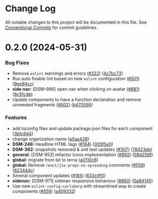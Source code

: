 # Change Log

All notable changes to this project will be documented in this file.
See [Conventional Commits](https://conventionalcommits.org) for commit guidelines.

# 0.2.0 (2024-05-31)

### Bug Fixes

- Remove `eslint` warnings and errors ([#322](https://github.com/CarlsbergGBS/cx-component-library/issues/322)) ([4c7bc73](https://github.com/CarlsbergGBS/cx-component-library/commit/4c7bc737de8abb060919ac5ba16220a6d5d0ace9))
- Run auto fixable lint based on new `eslint` configuration ([#501](https://github.com/CarlsbergGBS/cx-component-library/issues/501)) ([9ee94cc](https://github.com/CarlsbergGBS/cx-component-library/commit/9ee94cc2cd407f717e62d8857b5f20a74e7bbec4))
- **side nav:** [DSM-986] open nav when clicking on avatar ([#881](https://github.com/CarlsbergGBS/cx-component-library/issues/881)) ([8c5fc4b](https://github.com/CarlsbergGBS/cx-component-library/commit/8c5fc4b0f6a208d21ad5e9e0e04be946aa33e556))
- Update components to have a function declaration and remove unneeded fragments ([#502](https://github.com/CarlsbergGBS/cx-component-library/issues/502)) ([b470095](https://github.com/CarlsbergGBS/cx-component-library/commit/b4700954f4e1ae9c7e547f4de37ac2b15a9d55ea))

### Features

- add tsconfig files and update package.json files for each component ([3bfc644](https://github.com/CarlsbergGBS/cx-component-library/commit/3bfc644e1cfc9dbb7cf7a0469e25fce055b53240))
- change organization name ([a0aa428](https://github.com/CarlsbergGBS/cx-component-library/commit/a0aa428f43138af5707a3ff4c0e36b7c056f02e6))
- **DSM-248:** Headline HTML tags ([#184](https://github.com/CarlsbergGBS/cx-component-library/issues/184)) ([305f5e0](https://github.com/CarlsbergGBS/cx-component-library/commit/305f5e0fa92d5813f4877b338ad827a8c347d452))
- **DSM-362:** snapshots removed & unit test updates ([#307](https://github.com/CarlsbergGBS/cx-component-library/issues/307)) ([78423eb](https://github.com/CarlsbergGBS/cx-component-library/commit/78423eb5cfe04fe8a3a7af1f5af074ac6d35e235))
- **general:** [DSM-953] refactor icons implementation ([#892](https://github.com/CarlsbergGBS/cx-component-library/issues/892)) ([08d259f](https://github.com/CarlsbergGBS/cx-component-library/commit/08d259f476ce97e9db8ac41d5eb4773eabca0d37))
- **global:** migrate from bit to lerna ([a0110c8](https://github.com/CarlsbergGBS/cx-component-library/commit/a0110c8831370dc762c193b17cc593eed381f990))
- **global:** Remove `react/jsx-props-no-spreading` comments ([#558](https://github.com/CarlsbergGBS/cx-component-library/issues/558)) ([823444c](https://github.com/CarlsbergGBS/cx-component-library/commit/823444ce0800bc7f49b584de59d247eb8497f559))
- Several component updates ([#185](https://github.com/CarlsbergGBS/cx-component-library/issues/185)) ([633c9f0](https://github.com/CarlsbergGBS/cx-component-library/commit/633c9f0a4432e9e3d08ff05156453660929c19a2))
- **sidenav:** [DSM-971] sidenav responsive behaviour ([#860](https://github.com/CarlsbergGBS/cx-component-library/issues/860)) ([0a84145](https://github.com/CarlsbergGBS/cx-component-library/commit/0a841458886a4314098890a787614414c4b12826))
- Use new `eslint-config-carlsberg` with streamlined way to create components ([#559](https://github.com/CarlsbergGBS/cx-component-library/issues/559)) ([a459332](https://github.com/CarlsbergGBS/cx-component-library/commit/a45933215bc0b523220743f17d988d7f1ad5fce6))
